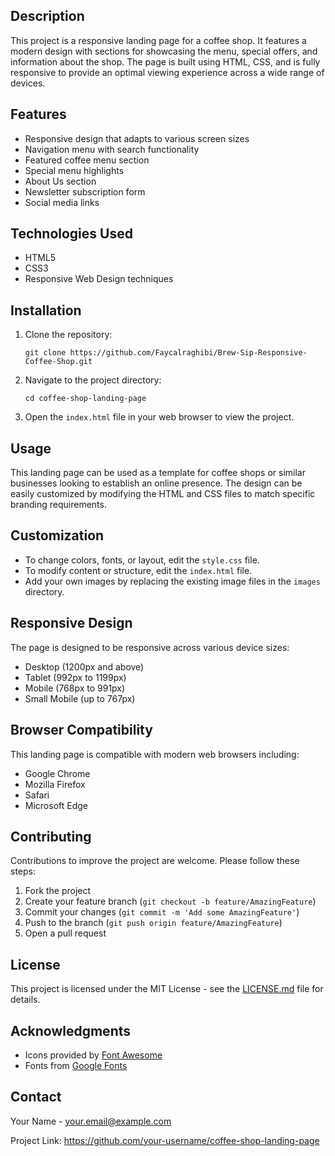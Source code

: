 ## Description

This project is a responsive landing page for a coffee shop. It features a modern design with sections for showcasing the menu, special offers, and information about the shop. The page is built using HTML, CSS, and is fully responsive to provide an optimal viewing experience across a wide range of devices.

## Features

- Responsive design that adapts to various screen sizes
- Navigation menu with search functionality
- Featured coffee menu section
- Special menu highlights
- About Us section
- Newsletter subscription form
- Social media links

## Technologies Used

- HTML5
- CSS3
- Responsive Web Design techniques

## Installation

1. Clone the repository:
   ```
   git clone https://github.com/Faycalraghibi/Brew-Sip-Responsive-Coffee-Shop.git
   ```
2. Navigate to the project directory:
   ```
   cd coffee-shop-landing-page
   ```
3. Open the `index.html` file in your web browser to view the project.

## Usage

This landing page can be used as a template for coffee shops or similar businesses looking to establish an online presence. The design can be easily customized by modifying the HTML and CSS files to match specific branding requirements.

## Customization

- To change colors, fonts, or layout, edit the `style.css` file.
- To modify content or structure, edit the `index.html` file.
- Add your own images by replacing the existing image files in the `images` directory.

## Responsive Design

The page is designed to be responsive across various device sizes:
- Desktop (1200px and above)
- Tablet (992px to 1199px)
- Mobile (768px to 991px)
- Small Mobile (up to 767px)

## Browser Compatibility

This landing page is compatible with modern web browsers including:
- Google Chrome
- Mozilla Firefox
- Safari
- Microsoft Edge

## Contributing

Contributions to improve the project are welcome. Please follow these steps:

1. Fork the project
2. Create your feature branch (`git checkout -b feature/AmazingFeature`)
3. Commit your changes (`git commit -m 'Add some AmazingFeature'`)
4. Push to the branch (`git push origin feature/AmazingFeature`)
5. Open a pull request

## License

This project is licensed under the MIT License - see the [LICENSE.md](LICENSE.md) file for details.

## Acknowledgments

- Icons provided by [Font Awesome](https://fontawesome.com/)
- Fonts from [Google Fonts](https://fonts.google.com/)

## Contact

Your Name - your.email@example.com

Project Link: https://github.com/your-username/coffee-shop-landing-page
